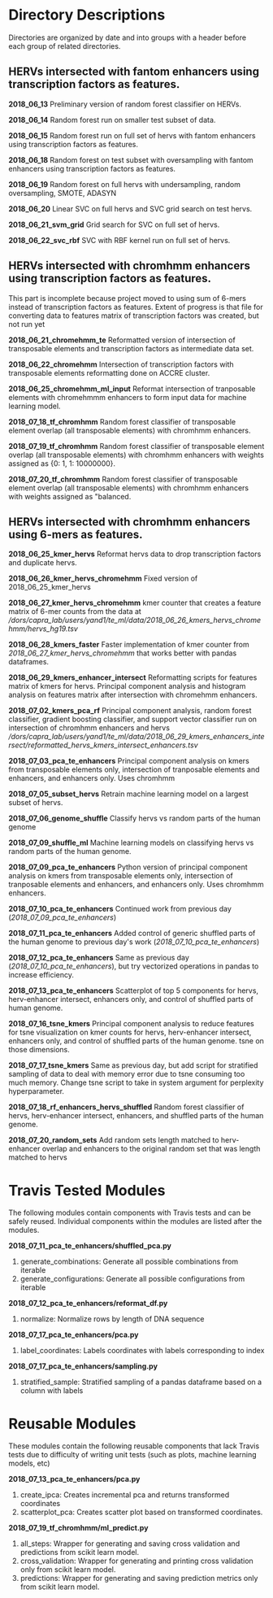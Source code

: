 # Directory Descriptions
Directories are organized by date and into groups with a header before each group of related directories.



## HERVs intersected with fantom enhancers using transcription factors as features.

**2018_06_13**
Preliminary version of random forest classifier on HERVs.

**2018_06_14**
Random forest run on smaller test subset of data.

**2018_06_15**
Random forest run on full set of hervs with fantom enhancers using transcription factors as features.

**2018_06_18**
Random forest on test subset with oversampling with fantom enhancers using transcription factors as features.

**2018_06_19**
Random forest on full hervs with undersampling, random oversampling, SMOTE, ADASYN

**2018_06_20**
Linear SVC on full hervs and SVC grid search on test hervs.

**2018_06_21_svm_grid**
Grid search for SVC on full set of hervs.

**2018_06_22_svc_rbf**
SVC with RBF kernel run on full set of hervs.




## HERVs intersected with chromhmm enhancers using transcription factors as features. 
This part is incomplete because project moved to using sum of 6-mers instead of transcription factors as features. Extent of progress is that file for converting data to features matrix of transcription factors was created, but not run yet

**2018_06_21_chromehmm_te**
Reformatted version of intersection of transposable elements and transcription factors as intermediate data set.

**2018_06_22_chromehmm**
Intersection of transcription factors with transposable elements reformatting done on ACCRE cluster.

**2018_06_25_chromehmm_ml_input**
Reformat intersection of tranposable elements with chromehmmm enhancers to form input data for machine learning model.

**2018_07_18_tf_chromhmm**
Random forest classifier of transposable element overlap (all transposable elements) with chromhmm enhancers.
	
**2018_07_19_tf_chromhmm**
Random forest classifier of transposable element overlap (all transposable elements) with chromhmm enhancers with weights assigned as {0: 1, 1: 10000000}.

**2018_07_20_tf_chromhmm**
Random forest classifier of transposable element overlap (all transposable elements) with chromhmm enhancers with weights assigned as "balanced.	


	
## HERVs intersected with chromhmm enhancers using 6-mers as features. 
		
**2018_06_25_kmer_hervs**
Reformat hervs data to drop transcription factors and duplicate hervs. 

**2018_06_26_kmer_hervs_chromehmm**
Fixed version of 2018_06_25_kmer_hervs

**2018_06_27_kmer_hervs_chromehmm**
kmer counter that creates a feature matrix of 6-mer counts from the data at */dors/capra_lab/users/yand1/te_ml/data/2018_06_26_kmers_hervs_chromehmm/hervs_hg19.tsv*
		
**2018_06_28_kmers_faster**
Faster implementation of kmer counter from *2018_06_27_kmer_hervs_chromehmm* that works better with pandas dataframes.
		
**2018_06_29_kmers_enhancer_intersect**
Reformatting scripts for features matrix of kmers for hervs. Principal component analysis and histogram analysis on features matrix after intersection with chromehmm enhancers.
		
**2018_07_02_kmers_pca_rf**
Principal component analysis, random forest classifier, gradient boosting classifier, and support vector classifier run on intersection of chromhmm enhancers and hervs	*/dors/capra_lab/users/yand1/te_ml/data/2018_06_29_kmers_enhancers_intersect/reformatted_hervs_kmers_intersect_enhancers.tsv*

**2018_07_03_pca_te_enhancers**
Principal component analysis on kmers from transposable elements only, intersection of tranposable elements and enhancers, and enhancers only. Uses chromhmm
	
**2018_07_05_subset_hervs**
Retrain machine learning model on a largest subset of hervs.
			
**2018_07_06_genome_shuffle**
Classify hervs vs random parts of the human genome

**2018_07_09_shuffle_ml**
Machine learning models on classifying hervs vs random parts of the human genome.

**2018_07_09_pca_te_enhancers**
Python version of principal component analysis on kmers from transposable elements only, intersection of tranposable elements and enhancers, and enhancers only. Uses chromhmm enhancers.

**2018_07_10_pca_te_enhancers**
Continued work from previous day (*2018_07_09_pca_te_enhancers*)

**2018_07_11_pca_te_enhancers**
Added control of generic shuffled parts of the human genome to previous day's work (*2018_07_10_pca_te_enhancers*)

**2018_07_12_pca_te_enhancers**
Same as previous day (*2018_07_10_pca_te_enhancers*), but try vectorized operations in pandas to increase efficiency.

**2018_07_13_pca_te_enhancers**
Scatterplot of top 5 components for hervs, herv-enhancer intersect, enhancers only, and control of shuffled parts of human genome.

**2018_07_16_tsne_kmers**
Principal component analysis to reduce features for tsne visualization on kmer counts for hervs, herv-enhancer intersect, enhancers only, and control of shuffled parts of the human genome. tsne on those dimensions.

**2018_07_17_tsne_kmers**
Same as previous day, but add script for stratified sampling of data to deal with memory error due to tsne consuming too much memory. Change tsne script to take in system argument for perplexity hyperparameter.

**2018_07_18_rf_enhancers_hervs_shuffled**
Random forest classifier of hervs, herv-enhancer intersect, enhancers, and shuffled parts of the human genome.

**2018_07_20_random_sets**
Add random sets length matched to herv-enhancer overlap and enhancers to the original random set that was length matched to hervs


# Travis Tested Modules
The following modules contain components with Travis tests and can be safely reused.
Individual components within the modules are listed after the modules.

**2018_07_11_pca_te_enhancers/shuffled_pca.py**
1. generate_combinations: Generate all possible combinations from iterable
2. generate_configurations: Generate all possible configurations from iterable
	
**2018_07_12_pca_te_enhancers/reformat_df.py**
1. normalize: Normalize rows by length of DNA sequence

**2018_07_17_pca_te_enhancers/pca.py**
1. label_coordinates: Labels coordinates with labels corresponding to index

**2018_07_17_pca_te_enhancers/sampling.py**
1. stratified_sample: Stratified sampling of a pandas dataframe based on a column with labels

# Reusable Modules
These modules contain the following reusable components that lack Travis tests due to
difficulty of writing unit tests (such as plots, machine learning models, etc)

**2018_07_13_pca_te_enhancers/pca.py**
1. create_ipca: Creates incremental pca and returns transformed coordinates
2. scatterplot_pca: Creates scatter plot based on transformed coordinates.

**2018_07_19_tf_chromhmm/ml_predict.py**
1. all_steps: Wrapper for generating and saving cross validation and predictions from scikit learn model.
2. cross_validation: Wrapper for generating and printing cross validation only from scikit learn model.
3. predictions: Wrapper for generating and saving prediction metrics only from scikit learn model.
